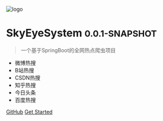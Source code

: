 <!-- _coverpage.md -->

![logo](_media/icon.svg)

# SkyEyeSystem <small>0.0.1-SNAPSHOT</small>

> 一个基于SpringBoot的全网热点爬虫项目

- 微博热搜
- B站热搜
- CSDN热搜
- 知乎热搜
- 今日头条
- 百度热搜

[GitHub](https://github.com/ShaoxiongDu/SkyEyeSystem/)
[Get Started](#QuickStart)
